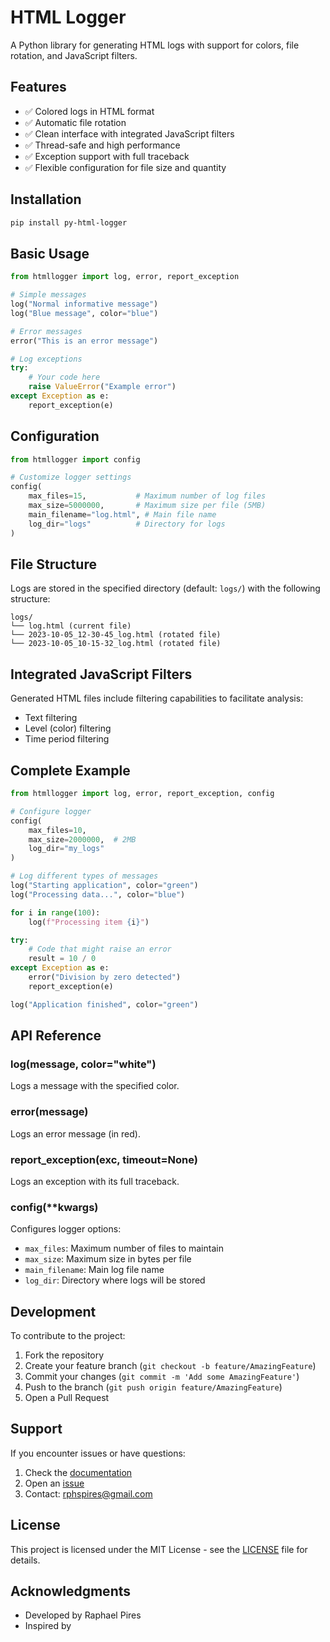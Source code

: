 # HTML Logger

A Python library for generating HTML logs with support for colors, file rotation, and JavaScript filters.

## Features

- ✅ Colored logs in HTML format
- ✅ Automatic file rotation
- ✅ Clean interface with integrated JavaScript filters
- ✅ Thread-safe and high performance
- ✅ Exception support with full traceback
- ✅ Flexible configuration for file size and quantity

## Installation

```bash
pip install py-html-logger
```

## Basic Usage

```python
from htmllogger import log, error, report_exception

# Simple messages
log("Normal informative message")
log("Blue message", color="blue")

# Error messages
error("This is an error message")

# Log exceptions
try:
    # Your code here
    raise ValueError("Example error")
except Exception as e:
    report_exception(e)
```

## Configuration

```python
from htmllogger import config

# Customize logger settings
config(
    max_files=15,           # Maximum number of log files
    max_size=5000000,       # Maximum size per file (5MB)
    main_filename="log.html", # Main file name
    log_dir="logs"          # Directory for logs
)
```

## File Structure

Logs are stored in the specified directory (default: `logs/`) with the following structure:

```
logs/
└── log.html (current file)
└── 2023-10-05_12-30-45_log.html (rotated file)
└── 2023-10-05_10-15-32_log.html (rotated file)
```

## Integrated JavaScript Filters

Generated HTML files include filtering capabilities to facilitate analysis:

- Text filtering
- Level (color) filtering
- Time period filtering

## Complete Example

```python
from htmllogger import log, error, report_exception, config

# Configure logger
config(
    max_files=10,
    max_size=2000000,  # 2MB
    log_dir="my_logs"
)

# Log different types of messages
log("Starting application", color="green")
log("Processing data...", color="blue")

for i in range(100):
    log(f"Processing item {i}")

try:
    # Code that might raise an error
    result = 10 / 0
except Exception as e:
    error("Division by zero detected")
    report_exception(e)

log("Application finished", color="green")
```

## API Reference

### log(message, color="white")
Logs a message with the specified color.

### error(message)
Logs an error message (in red).

### report_exception(exc, timeout=None)
Logs an exception with its full traceback.

### config(**kwargs)
Configures logger options:
- `max_files`: Maximum number of files to maintain
- `max_size`: Maximum size in bytes per file
- `main_filename`: Main log file name
- `log_dir`: Directory where logs will be stored

## Development

To contribute to the project:

1. Fork the repository
2. Create your feature branch (`git checkout -b feature/AmazingFeature`)
3. Commit your changes (`git commit -m 'Add some AmazingFeature'`)
4. Push to the branch (`git push origin feature/AmazingFeature`)
5. Open a Pull Request

## Support

If you encounter issues or have questions:

1. Check the [documentation](https://github.com/rphpires/py-html-logger)
2. Open an [issue](https://github.com/rphpires/py-html-logger/issues)
3. Contact: rphspires@gmail.com

## License

This project is licensed under the MIT License - see the [LICENSE](LICENSE) file for details.

## Acknowledgments

- Developed by Raphael Pires
- Inspired by